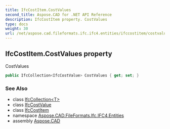 ```yaml
---
title: IfcCostItem.CostValues
second_title: Aspose.CAD for .NET API Reference
description: IfcCostItem property. CostValues
type: docs
weight: 30
url: /net/aspose.cad.fileformats.ifc.ifc4.entities/ifccostitem/costvalues/
---
```

## IfcCostItem.CostValues property

CostValues

```csharp
public IfcCollection<IfcCostValue> CostValues { get; set; }
```

### See Also

* class [IfcCollection&lt;T&gt;](../../../aspose.cad.fileformats.ifc/ifccollection-1/)
* class [IfcCostValue](../../ifccostvalue/)
* class [IfcCostItem](../)
* namespace [Aspose.CAD.FileFormats.Ifc.IFC4.Entities](../../ifccostitem/)
* assembly [Aspose.CAD](../../../)



